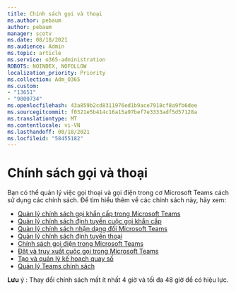 ```yaml
---
title: Chính sách gọi và thoại
ms.author: pebaum
author: pebaum
manager: scotv
ms.date: 08/18/2021
ms.audience: Admin
ms.topic: article
ms.service: o365-administration
ROBOTS: NOINDEX, NOFOLLOW
localization_priority: Priority
ms.collection: Adm_O365
ms.custom:
- "13651"
- "9000734"
ms.openlocfilehash: 43a859b2cd8311976ed1b9ace7918cf8a9fb6dee
ms.sourcegitcommit: f0321e5b414c16a15a97bef7e3333adf5d57128a
ms.translationtype: MT
ms.contentlocale: vi-VN
ms.lasthandoff: 08/18/2021
ms.locfileid: "58455182"
---
```

# <a name="voice-and-calling-policies"></a>Chính sách gọi và thoại

Bạn có thể quản lý việc gọi thoại và gọi điện trong cơ Microsoft Teams cách sử dụng các chính sách. Để tìm hiểu thêm về các chính sách này, hãy xem:

- [Quản lý chính sách gọi khẩn cấp trong Microsoft Teams](https://docs.microsoft.com/microsoftteams/manage-emergency-calling-policies)
- [Quản lý chính sách định tuyến cuộc gọi khẩn cấp](https://docs.microsoft.com/microsoftteams/manage-emergency-call-routing-policies)
- [Quản lý chính sách nhận dạng đối Microsoft Teams](https://docs.microsoft.com/microsoftteams/caller-id-policies)
- [Quản lý chính sách định tuyến thoại](https://docs.microsoft.com/microsoftteams/manage-voice-routing-policies)
- [Chính sách gọi điện trong Microsoft Teams](https://docs.microsoft.com/microsoftteams/teams-calling-policy)
- [Đặt và truy xuất cuộc gọi trong Microsoft Teams](https://docs.microsoft.com/microsoftteams/call-park-and-retrieve)
- [Tạo và quản lý kế hoạch quay số](https://docs.microsoft.com/microsoftteams/create-and-manage-dial-plans)
- [Quản lý Teams chính sách](https://docs.microsoft.com/microsoftteams/manage-teams-with-policies)

**Lưu** ý : Thay đổi chính sách mất ít nhất 4 giờ và tối đa 48 giờ để có hiệu lực.